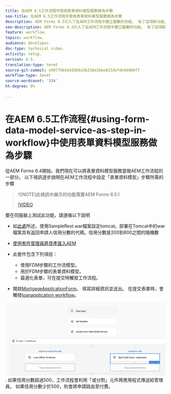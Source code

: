 ```yaml
---
title: 在AEM 6.5工作流程中使用表單資料模型服務做為步驟
seo-title: 在AEM 6.5工作流程中使用表單資料模型服務做為步驟
description: AEM Forms 6.5引入了在AEM工作流程中建立變數的功能。 有了這項新功能，在AEM Workflow中使用「叫用表單資料模型服務」變得十分簡單。 以下影片將引導您瞭解在AEM工作流程中使用「叫用表單資料模型服務」所涉及的步驟。
seo-description: AEM Forms 6.5引入了在AEM工作流程中建立變數的功能。 有了這項新功能，在AEM Workflow中使用「叫用表單資料模型服務」變得十分簡單。 以下影片將引導您瞭解在AEM工作流程中使用「叫用表單資料模型服務」所涉及的步驟。
feature: workflow.
topics: workflow.
audience: developer.
doc-type: technical video.
activity: setup.
version: 6.5.
translation-type: tm+mt
source-git-commit: e99779b5d42bb9a3b258e2bbe815defde9d40bf7
workflow-type: tm+mt
source-wordcount: '334'
ht-degree: 0%

---
```



# 在AEM 6.5工作流程{#using-form-data-model-service-as-step-in-workflow}中使用表單資料模型服務做為步驟

從AEM Forms 6.4開始，我們現在可以將表單資料模型服務當做AEM工作流程的一部分。 以下視訊逐步說明在AEM工作流程中設定「表單資料模型」步驟所需的步驟

>!![NOTE]此視訊中展示的功能需要AEM Forms 6.5.1


>[!VIDEO](https://video.tv.adobe.com/v/28145?quality=9&learn=on)

要在伺服器上測試此功能，請遵循以下說明

* 如[此處](https://helpx.adobe.com/experience-manager/kt/forms/using/preparing-datasource-for-form-data-model-tutorial-use.html)所述，使用SampleRest.war檔案設定tomcat。部署在Tomcat中的war檔案具有返回申請人信用分數的代碼。信用分數是200到800之間的隨機數

* [ 使用套件管理員將資產匯入AEM](assets/aem65-loanapplication.zip)
* 此套件包含下列項目：

   * 使用FDM步驟的工作流模型。
   * 用於FDM步驟的表單資料模型。
   * 最適化表單，可在提交時觸發工作流程。
* 開啟[MortgageApplicationForm](http://localhost:4502/content/dam/formsanddocuments/loanapplication/jcr:content?wcmmode=disabled)。 填寫詳細資訊並送出。 在提交表單時，會觸發[loanapplication workflow](http://http://localhost:4502/editor.html/conf/global/settings/workflow/models/LoanApplication2.html)。

![ 工作流程 ](assets/invokefdm651.PNG).
如果信用分數超過500，工作流程會利用「或分割」元件將應用程式傳送給管理員。 如果信用分數少於500，則會將申請路由至付費。
